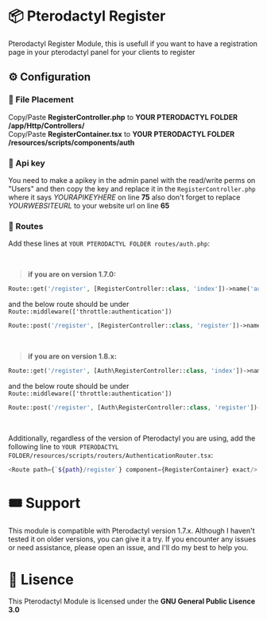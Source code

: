 # 📦 Pterodactyl Register
Pterodactyl Register Module, this is usefull if you want to have a registration page in your pterodactyl panel for your clients to register

## ⚙️ Configuration

### 📄 File Placement
Copy/Paste __RegisterController.php__ to __YOUR PTERODACTYL FOLDER /app/Http/Controllers/__<br>
Copy/Paste __RegisterContainer.tsx__ to __YOUR PTERODACTYL FOLDER /resources/scripts/components/auth__

### 🔑 Api key
You need to make a apikey in the admin panel with the read/write perms on "Users"
and then copy the key and replace it in the `RegisterController.php` where it says *YOURAPIKEYHERE* on line __75__
also don't forget to replace *YOURWEBSITEURL* to your website url on line __65__

### 🔗 Routes
Add these lines at `YOUR PTERODACTYL FOLDER routes/auth.php`:<br>

<br>

> **if you are on version __1.7.0__:**<br>
```php
Route::get('/register', [RegisterController::class, 'index'])->name('auth.register');
```
and the below route should be under `Route::middleware(['throttle:authentication'])`
```php
Route::post('/register', [RegisterController::class, 'register'])->name('auth.register.url')->middleware('recaptcha');
```

<br>

> **if you are on version __1.8.x__:**<br>
```php
Route::get('/register', [Auth\RegisterController::class, 'index'])->name('auth.register');
```
and the below route should be under `Route::middleware(['throttle:authentication'])`
```php
Route::post('/register', [Auth\RegisterController::class, 'register'])->name('auth.register.url')->middleware('recaptcha');
```

<br>

Additionally, regardless of the version of Pterodactyl you are using, add the following line to `YOUR PTERODACTYL FOLDER/resources/scripts/routers/AuthenticationRouter.tsx`:
```php
<Route path={`${path}/register`} component={RegisterContainer} exact/>
```

# 🎟️ Support
This module is compatible with Pterodactyl version 1.7.x. Although I haven't tested it on older versions, you can give it a try. If you encounter any issues or need assistance, please open an issue, and I'll do my best to help you.

# 📄 Lisence
This Pterodactyl Module is licensed under the **GNU General Public Lisence 3.0**
